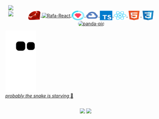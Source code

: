 

<div align="center" style="display:flex" >
<div align="center">
  <a href="https://github.com/LordGordinho">
  <img height="180em" src="https://github-readme-stats.vercel.app/api?username=lordgordinho&show_icons=true&theme=dracula&include_all_commits=true&count_private=true"/>
  <img height="180em" src="https://github-readme-stats.vercel.app/api/top-langs/?username=matheusaragaofs&layout=compact&langs_count=7&theme=dracula"/>
</div>
  

<br>
    <img align="center" alt="Rafa-CSS" height="30" width="40" src="https://raw.githubusercontent.com/devicons/devicon/master/icons/ruby/ruby-original.svg">
  <img align="center" alt="Rafa-React" height="30" width="40" src="https://www.logo.wine/a/logo/Ruby_on_Rails/Ruby_on_Rails-Logo.wine.svg">
  <img align="center" alt="Rafa-Ts" height="30" width="40" src="https://raw.githubusercontent.com/devicons/devicon/master/icons/rspec/rspec-original.svg">
  <img align="center" alt="Rafa-Ts" height="30" width="40" src="https://raw.githubusercontent.com/devicons/devicon/master/icons/googlecloud/googlecloud-plain.svg">
  <img align="center" alt="Rafa-Js" height="30" width="40" src="https://raw.githubusercontent.com/devicons/devicon/master/icons/typescript/typescript-plain.svg">
  <img align="center" alt="Rafa-React" height="30" width="40" src="https://raw.githubusercontent.com/devicons/devicon/master/icons/react/react-original.svg">
  <img align="center" alt="Rafa-HTML" height="30" width="40" src="https://raw.githubusercontent.com/devicons/devicon/master/icons/html5/html5-original.svg">
  <img align="center" alt="Rafa-CSS" height="30" width="40" src="https://raw.githubusercontent.com/devicons/devicon/master/icons/css3/css3-original.svg">

  <img align="center" alt="panda-pic" height="150" style="border-radius:50px;" src="https://gifs.eco.br/wp-content/uploads/2021/09/imagens-e-gifs-fofos-para-baixar-4.gif">
</div>

![Snake animation](https://github.com/matheusaragaofs/matheusaragaofs/blob/output/github-contribution-grid-snake.svg)
  <br> 
  *probably the snake is starving* 🐍


  <br>
    <div align='center'> 
    <a href="https://www.instagram.com/fellpsz" target="_blank"><img src="https://img.shields.io/badge/-Instagram-%23E4405F?style=for-the-badge&logo=instagram&logoColor=white"     target="_blank"></a>
    <a href = "mailto:jorgfelipess08@gmail.com"><img src="https://img.shields.io/badge/-Gmail-%23333?style=for-the-badge&logo=gmail&logoColor=white" target="_blank"></a>
</div>

 
